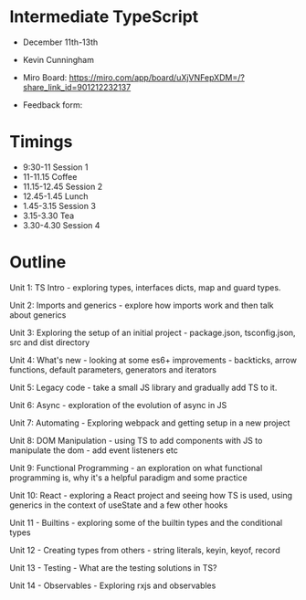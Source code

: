 # Intermediate TypeScript
- December 11th-13th
- Kevin Cunningham

- Miro Board: https://miro.com/app/board/uXjVNFepXDM=/?share_link_id=901212232137
- Feedback form: 

# Timings

- 9:30-11 Session 1
- 11-11.15 Coffee
- 11.15-12.45 Session 2
- 12.45-1.45 Lunch
- 1.45-3.15 Session 3
- 3.15-3.30 Tea
- 3.30-4.30 Session 4

# Outline

Unit 1: TS Intro - exploring types, interfaces dicts, map and guard types.

Unit 2: Imports and generics - explore how imports work and then talk about generics

Unit 3: Exploring the setup of an initial project - package.json, tsconfig.json, src and dist directory

Unit 4: What's new - looking at some es6+ improvements - backticks, arrow functions, default parameters, generators and iterators

Unit 5: Legacy code - take a small JS library and gradually add TS to it.

Unit 6: Async - exploration of the evolution of async in JS

Unit 7: Automating - Exploring webpack and getting setup in a new project

Unit 8: DOM Manipulation - using TS to add components with JS to manipulate the dom - add event listeners etc

Unit 9: Functional Programming - an exploration on what functional programming is, why it's a helpful paradigm and some practice

Unit 10: React - exploring a React project and seeing how TS is used, using generics in the context of useState and a few other hooks

Unit 11 - Builtins - exploring some of the builtin types and the conditional types

Unit 12 - Creating types from others - string literals, keyin, keyof, record

Unit 13 - Testing - What are the testing solutions in TS?

Unit 14 - Observables - Exploring rxjs and observables
 